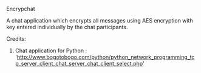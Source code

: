 Encrypchat

A chat application which encrypts all messages using AES encryption with key entered individually by the chat participants.


Credits:
1. Chat application for Python :
	 'http://www.bogotobogo.com/python/python_network_programming_tcp_server_client_chat_server_chat_client_select.php'
